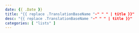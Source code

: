 ```yaml
---
date: {{ .Date }}
title: "{{ replace .TranslationBaseName "-" " " | title }}"
desc: "{{ replace .TranslationBaseName "-" " " | title }}"
categories: [ "lists" ]
---
```

